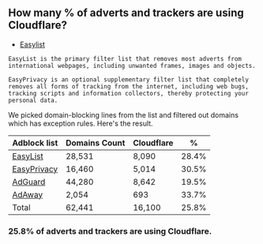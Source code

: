 ## How many % of adverts and trackers are using Cloudflare?


- [Easylist](https://web.archive.org/web/20210516110248/https://easylist.to/)
```
EasyList is the primary filter list that removes most adverts from international webpages, including unwanted frames, images and objects.

EasyPrivacy is an optional supplementary filter list that completely removes all forms of tracking from the internet, including web bugs, tracking scripts and information collectors, thereby protecting your personal data.
```


We picked domain-blocking lines from the list and filtered out domains which has exception rules.
Here's the result.


| Adblock list | Domains Count | Cloudflare | % |
| --- | --- | --- | --- |
| [EasyList](https://easylist.to/easylist/easylist.txt) | 28,531 | 8,090 | 28.4% |
| [EasyPrivacy](https://easylist.to/easylist/easyprivacy.txt) | 16,460 | 5,014 | 30.5% |
| [AdGuard](https://adguardteam.github.io/AdGuardSDNSFilter/Filters/filter.txt) | 44,280 | 8,642 | 19.5% |
| [AdAway](https://raw.githubusercontent.com/AdAway/adaway.github.io/master/hosts.txt) | 2,054 | 693 | 33.7% |
| Total | 62,441 | 16,100 | 25.8% |


### 25.8% of adverts and trackers are using Cloudflare.